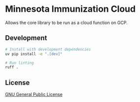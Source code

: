 # Minnesota Immunization Cloud

Allows the core library to be run as a cloud function on GCP.

## Development

```bash
# Install with development dependencies
uv pip install -e ".[dev]"

# Run linting
ruff .
```

## License

[GNU General Public License](../LICENSE)